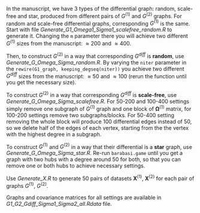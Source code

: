 
In the manuscript, we have 3 types of the differential graph: random, scale-free and star, produced from different pairs of $G^{(1)}$ and $G^{(2)}$ graphs. For random and scale-free differential graphs, corresponding $G^{(1)}$ is the same. Start with file *Generate_G1_Omega1_Sigma1_scalefree_random.R* to generate it. Changing the `m` parameter there you will achieve two different $G^{(1)}$ sizes from the manuscript: $\approx 200$ and $\approx 400$.

Then, to construct $G^{(2)}$ in a way that corresponding $G^{diff}$ is **random**, use *Generate_G_Omega_Sigma_random.R*. By varying the `niter` parameter in the `rewire(G1_graph, keeping_degseq(niter))` you achieve two different $G^{diff}$ sizes from the manuscript: $\approx 50$ and $\approx 100$ (rerun the function until you get the necessary size).

To construct $G^{(2)}$ in a way that corresponding $G^{diff}$ is **scale-free**, use *Generate_G_Omega_Sigma_scalefree.R*. For 50-200 and 100-400 settings simply remove one subgraph of $G^{(1)}$ graph and one block of $\mathbf{\Omega}^{(1)}$ matrix, for 100-200 settings remove two subgraphs/blocks. For 50-400 setting removing the whole block will produce 100 differential edges instead of 50, so we delete half of the edges of each vertex, starting from the the vertex with the highest degree in a subgraph. 

To construct $G^{(1)}$ and $G^{(2)}$ in a way that their differential is a **star** graph, use *Generate_G_Omega_Sigma_star.R*. Re-run `barabasi.game` until you get a graph with two hubs with a degree around 50 for both, so that you can remove one or both hubs to achieve necessary settings.

Use *Generate_X.R* to generate 50 pairs of datasets $\mathbf{X}^{(1)}$, $\mathbf{X}^{(2)}$ for each pair of graphs $G^{(1)}$, $G^{(2)}$.

Graphs and covariance matrices for all settings are available in *G1_G2_Gdiff_Sigma1_Sigma2_all.Rdata* file.

